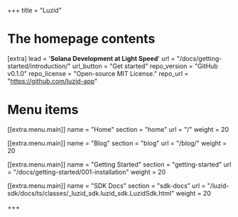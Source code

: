 +++
title = "Luzid"


# The homepage contents
[extra]
lead = '<b>Solana Development at Light Speed</b>'
url = "/docs/getting-started/introduction/"
url_button = "Get started"
repo_version = "GitHub v0.1.0"
repo_license = "Open-source MIT License."
repo_url = "https://github.com/luzid-app"

# Menu items

[[extra.menu.main]]
name = "Home"
section = "home"
url = "/"
weight = 20

[[extra.menu.main]]
name = "Blog"
section = "blog"
url = "/blog/"
weight = 20

[[extra.menu.main]]
name = "Getting Started"
section = "getting-started"
url = "/docs/getting-started/001-installation"
weight = 20

[[extra.menu.main]]
name = "SDK Docs"
section = "sdk-docs"
url = "/luzid-sdk/docs/ts/classes/_luzid_sdk.luzid_sdk.LuzidSdk.html"
weight = 20

+++
